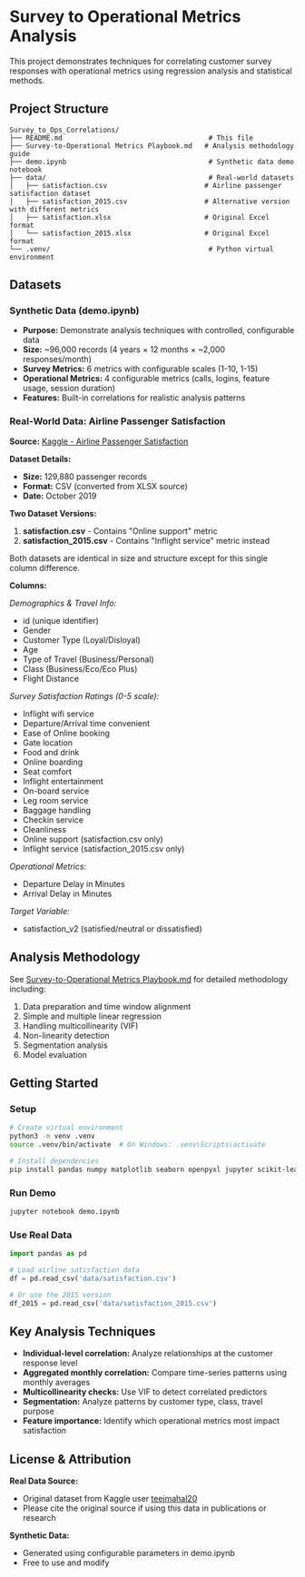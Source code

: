 # Survey to Operational Metrics Analysis

This project demonstrates techniques for correlating customer survey responses with operational metrics using regression analysis and statistical methods.

## Project Structure

```
Survey_to_Ops_Correlations/
├── README.md                                    # This file
├── Survey-to-Operational Metrics Playbook.md   # Analysis methodology guide
├── demo.ipynb                                   # Synthetic data demo notebook
├── data/                                        # Real-world datasets
│   ├── satisfaction.csv                        # Airline passenger satisfaction dataset
│   ├── satisfaction_2015.csv                   # Alternative version with different metrics
│   ├── satisfaction.xlsx                       # Original Excel format
│   └── satisfaction_2015.xlsx                  # Original Excel format
└── .venv/                                       # Python virtual environment
```

## Datasets

### Synthetic Data (demo.ipynb)
- **Purpose:** Demonstrate analysis techniques with controlled, configurable data
- **Size:** ~96,000 records (4 years × 12 months × ~2,000 responses/month)
- **Survey Metrics:** 6 metrics with configurable scales (1-10, 1-15)
- **Operational Metrics:** 4 configurable metrics (calls, logins, feature usage, session duration)
- **Features:** Built-in correlations for realistic analysis patterns

### Real-World Data: Airline Passenger Satisfaction

**Source:** [Kaggle - Airline Passenger Satisfaction](https://www.kaggle.com/datasets/teejmahal20/airline-passenger-satisfaction)

**Dataset Details:**
- **Size:** 129,880 passenger records
- **Format:** CSV (converted from XLSX source)
- **Date:** October 2019

**Two Dataset Versions:**

1. **satisfaction.csv** - Contains "Online support" metric
2. **satisfaction_2015.csv** - Contains "Inflight service" metric instead

Both datasets are identical in size and structure except for this single column difference.

**Columns:**

*Demographics & Travel Info:*
- id (unique identifier)
- Gender
- Customer Type (Loyal/Disloyal)
- Age
- Type of Travel (Business/Personal)
- Class (Business/Eco/Eco Plus)
- Flight Distance

*Survey Satisfaction Ratings (0-5 scale):*
- Inflight wifi service
- Departure/Arrival time convenient
- Ease of Online booking
- Gate location
- Food and drink
- Online boarding
- Seat comfort
- Inflight entertainment
- On-board service
- Leg room service
- Baggage handling
- Checkin service
- Cleanliness
- Online support (satisfaction.csv only)
- Inflight service (satisfaction_2015.csv only)

*Operational Metrics:*
- Departure Delay in Minutes
- Arrival Delay in Minutes

*Target Variable:*
- satisfaction_v2 (satisfied/neutral or dissatisfied)

## Analysis Methodology

See [Survey-to-Operational Metrics Playbook.md](Survey-to-Operational%20Metrics%20Playbook.md) for detailed methodology including:

1. Data preparation and time window alignment
2. Simple and multiple linear regression
3. Handling multicollinearity (VIF)
4. Non-linearity detection
5. Segmentation analysis
6. Model evaluation

## Getting Started

### Setup

```bash
# Create virtual environment
python3 -m venv .venv
source .venv/bin/activate  # On Windows: .venv\Scripts\activate

# Install dependencies
pip install pandas numpy matplotlib seaborn openpyxl jupyter scikit-learn statsmodels
```

### Run Demo

```bash
jupyter notebook demo.ipynb
```

### Use Real Data

```python
import pandas as pd

# Load airline satisfaction data
df = pd.read_csv('data/satisfaction.csv')

# Or use the 2015 version
df_2015 = pd.read_csv('data/satisfaction_2015.csv')
```

## Key Analysis Techniques

- **Individual-level correlation:** Analyze relationships at the customer response level
- **Aggregated monthly correlation:** Compare time-series patterns using monthly averages
- **Multicollinearity checks:** Use VIF to detect correlated predictors
- **Segmentation:** Analyze patterns by customer type, class, travel purpose
- **Feature importance:** Identify which operational metrics most impact satisfaction

## License & Attribution

**Real Data Source:**
- Original dataset from Kaggle user [teejmahal20](https://www.kaggle.com/datasets/teejmahal20/airline-passenger-satisfaction)
- Please cite the original source if using this data in publications or research

**Synthetic Data:**
- Generated using configurable parameters in demo.ipynb
- Free to use and modify
